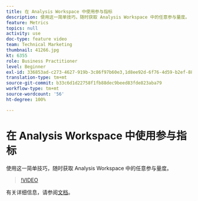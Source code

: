 ```yaml
---
title: 在 Analysis Workspace 中使用参与指标
description: 使用这一简单技巧，随时获取 Analysis Workspace 中的任意参与量度。
feature: Metrics
topics: null
activity: use
doc-type: feature video
team: Technical Marketing
thumbnail: 41266.jpg
kt: 6355
role: Business Practitioner
level: Beginner
exl-id: 336853ad-c273-4627-919b-3c86f97b60e3,1d8ee92d-6f76-4d59-b2ef-8829b03c2027,1d8ee92d-6f76-4d59-b2ef-8829b03c2027,336853ad-c273-4627-919b-3c86f97b60e3
translation-type: tm+mt
source-git-commit: b33c6d1d22758f1fb88dec9beed83fde823aba79
workflow-type: tm+mt
source-wordcount: '56'
ht-degree: 100%

---
```



# 在 Analysis Workspace 中使用参与指标

使用这一简单技巧，随时获取 Analysis Workspace 中的任意参与量度。

>[!VIDEO](https://video.tv.adobe.com/v/41266/?quality=12&learn=on)

有关详细信息，请参阅[文档](https://docs.adobe.com/content/help/zh-Hans/analytics/components/calculated-metrics/calcmetric-workflow/participation-metric.html)。
